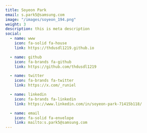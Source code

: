 ```yaml
---
title: Soyeon Park
email: s.park5@samsung.com
image: "/images/soyeon_194.png"
weight: 3
description: this is meta description
social:
  - name: www
    icon: fa-solid fa-house
    link: https://thdusdl1219.github.io

  - name: github
    icon: fa-brands fa-github
    link: https://github.com/thdusdl1219

  - name: twitter
    icon: fa-brands fa-twitter
    link: https://x.com/_runiel

  - name: linkedin
    icon: fa-brands fa-linkedin
    link: https://www.linkedin.com/in/soyeon-park-71415b118/

  - name: email
    icon: fa-solid fa-envelope
    link: mailto:s.park5@samsung.com
---
```



